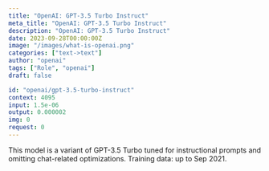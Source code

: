 ```yaml
---
title: "OpenAI: GPT-3.5 Turbo Instruct"
meta_title: "OpenAI: GPT-3.5 Turbo Instruct"
description: "OpenAI: GPT-3.5 Turbo Instruct"
date: 2023-09-28T00:00:00Z
image: "/images/what-is-openai.png"
categories: ["text->text"]
author: "openai"
tags: ["Role", "openai"]
draft: false

id: "openai/gpt-3.5-turbo-instruct"
context: 4095
input: 1.5e-06
output: 0.000002
img: 0
request: 0
---
```


This model is a variant of GPT-3.5 Turbo tuned for instructional prompts and omitting chat-related optimizations. Training data: up to Sep 2021.

